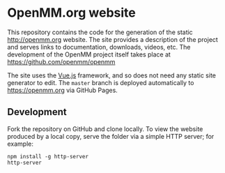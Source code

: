 # OpenMM.org website

This repository contains the code for the generation of the static
http://openmm.org website. The site provides a description of the project and
serves links to documentation, downloads, videos, etc. The development of the
OpenMM project itself takes place at https://github.com/openmm/openmm

The site uses the [Vue.js](https://vuejs.org/) framework, and so does not need
any static site generator to edit. The `master` branch is deployed automatically to https://openmm.org via GitHub Pages.

## Development

Fork the repository on GitHub and clone locally. To view the website produced by
a local copy, serve the folder via a simple HTTP server; for example:

```shell
npm install -g http-server
http-server
```

